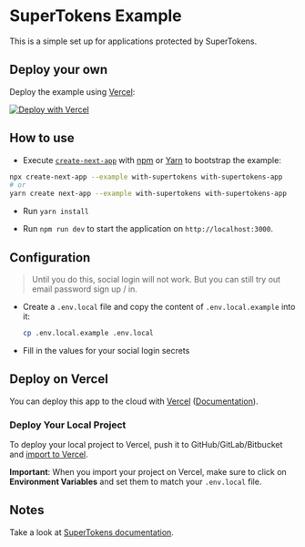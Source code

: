 # SuperTokens Example

This is a simple set up for applications protected by SuperTokens.

## Deploy your own

Deploy the example using [Vercel](https://vercel.com):

[![Deploy with Vercel](https://vercel.com/button)](https://vercel.com/new/git/external?repository-url=https://github.com/vercel/next.js/tree/canary/examples/with-supertokens&project-name=with-supertokens&repository-name=with-supertokens)

## How to use

- Execute [`create-next-app`](https://github.com/vercel/next.js/tree/canary/packages/create-next-app) with [npm](https://docs.npmjs.com/cli/init) or [Yarn](https://yarnpkg.com/lang/en/docs/cli/create/) to bootstrap the example:

```bash
npx create-next-app --example with-supertokens with-supertokens-app
# or
yarn create next-app --example with-supertokens with-supertokens-app
```

- Run `yarn install`

- Run `npm run dev` to start the application on `http://localhost:3000`.

## Configuration

> Until you do this, social login will not work. But you can still try out email password sign up / in.

- Create a `.env.local` file and copy the content of `.env.local.example` into it:

  ```bash
  cp .env.local.example .env.local
  ```

- Fill in the values for your social login secrets

## Deploy on Vercel

You can deploy this app to the cloud with [Vercel](https://vercel.com?utm_source=github&utm_medium=readme&utm_campaign=next-example) ([Documentation](https://nextjs.org/docs/deployment)).

### Deploy Your Local Project

To deploy your local project to Vercel, push it to GitHub/GitLab/Bitbucket and [import to Vercel](https://vercel.com/new?utm_source=github&utm_medium=readme&utm_campaign=next-example).

**Important**: When you import your project on Vercel, make sure to click on **Environment Variables** and set them to match your `.env.local` file.

## Notes

Take a look at [SuperTokens documentation](https://supertokens.io/docs/community/introduction).
